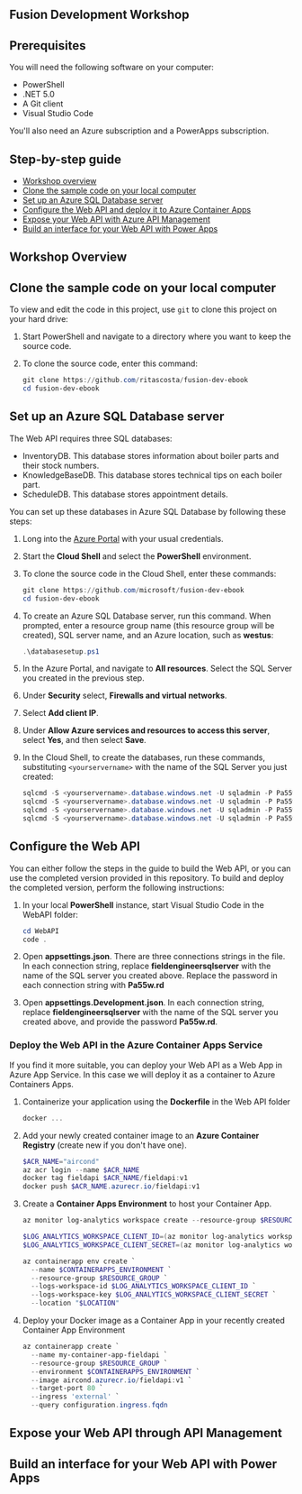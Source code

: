 ## Fusion Development Workshop

## Prerequisites

You will need the following software on your computer:

- PowerShell
- .NET 5.0
- A Git client
- Visual Studio Code 

You'll also need an Azure subscription and a PowerApps subscription.

## Step-by-step guide

- [Workshop overview](#overview)
- [Clone the sample code on your local computer](#repo)
- [Set up an Azure SQL Database server](#sql)
- [Configure the Web API and deploy it to Azure Container Apps](#api)
- [Expose your Web API with Azure API Management](#apim)
- [Build an interface for your Web API with Power Apps](#powerapps)

## Workshop Overview <a name="overview"></a>

## Clone the sample code on your local computer <a name="repo"></a>

To view and edit the code in this project, use `git` to clone this project on your hard drive:

1. Start PowerShell and navigate to a directory where you want to keep the source code.
1. To clone the source code, enter this command:

    ```powershell
    git clone https://github.com/ritascosta/fusion-dev-ebook
    cd fusion-dev-ebook
    ```

## Set up an Azure SQL Database server <a name="sql"></a>

The Web API requires three SQL databases:

- InventoryDB. This database stores information about boiler parts and their stock numbers.
- KnowledgeBaseDB. This database stores technical tips on each boiler part.
- ScheduleDB. This database stores appointment details.

You can set up these databases in Azure SQL Database by following these steps:

1. Long into the [Azure Portal](https://portal.azure.com) with your usual credentials.
1. Start the **Cloud Shell** and select the **PowerShell** environment.
1. To clone the source code in the Cloud Shell, enter these commands:

    ```powershell
    git clone https://github.com/microsoft/fusion-dev-ebook
    cd fusion-dev-ebook
    ```

1. To create an Azure SQL Database server, run this command. When prompted, enter a resource group name (this resource group will be created), SQL server name, and an Azure location, such as **westus**:

    ```powershell
    .\databasesetup.ps1
    ```

1. In the Azure Portal, and navigate to **All resources**. Select the SQL Server you created in the previous step.
1. Under **Security** select, **Firewalls and virtual networks**.
1. Select **Add client IP**.
1. Under **Allow Azure services and resources to access this server**, select **Yes**, and then select **Save**.
1. In the Cloud Shell, to create the databases, run these commands, substituting `<yourservername>` with the name of the SQL Server you just created:

    ```powershell
    sqlcmd -S <yourservername>.database.windows.net -U sqladmin -P Pa55w.rd -i "./SQLScripts/CreateAllDBs.sql"
    sqlcmd -S <yourservername>.database.windows.net -U sqladmin -P Pa55w.rd -d InventoryDB -i "./SQLScripts/InventoryDB-setup.sql"
    sqlcmd -S <yourservername>.database.windows.net -U sqladmin -P Pa55w.rd -d KnowledgeDB -i "./SQLScripts/KnowledgeDB-setup.sql"
    sqlcmd -S <yourservername>.database.windows.net -U sqladmin -P Pa55w.rd -d SchedulesDB -i "./SQLScripts/SchedulesDB-setup.sql"
    ```

## Configure the Web API <a name="api"></a>

You can either follow the steps in the guide to build the Web API, or you can use the completed version provided in this repository. To build and deploy the completed version, perform the following instructions:

1. In your local **PowerShell** instance, start Visual Studio Code in the WebAPI folder:

    ```powershell
    cd WebAPI
    code .
    ```

1. Open **appsettings.json**. There are three connections strings in the file. In each connection string, replace **fieldengineersqlserver** with the name of the SQL server you created above. Replace the password in each connection string with **Pa55w.rd**
1. Open **appsettings.Development.json**. In each connection string, replace **fieldengineersqlserver** with the name of the SQL server you created above, and provide the password **Pa55w.rd**.

### Deploy the Web API in the Azure Container Apps Service 

If you find it more suitable, you can deploy your Web API as a Web App in Azure App Service. In this case we will deploy it as a container to Azure Containers Apps. 

1. Containerize your application using the **Dockerfile** in the Web API folder

    ```powershell
    docker ...
    ```
1. Add your newly created container image to an **Azure Container Registry** (create new if you don't have one).

    ```powershell
    $ACR_NAME="aircond"
    az acr login --name $ACR_NAME
    docker tag fieldapi $ACR_NAME/fieldapi:v1
    docker push $ACR_NAME.azurecr.io/fieldapi:v1
    ```    
1. Create a **Container Apps Environment** to host your Container App.

    ```powershell
    az monitor log-analytics workspace create --resource-group $RESOURCE_GROUP --workspace-name $LOG_ANALYTICS_WORKSPACE

    $LOG_ANALYTICS_WORKSPACE_CLIENT_ID=(az monitor log-analytics workspace show --query customerId -g $RESOURCE_GROUP -n $LOG_ANALYTICS_WORKSPACE --out tsv)
    $LOG_ANALYTICS_WORKSPACE_CLIENT_SECRET=(az monitor log-analytics workspace get-shared-keys --query primarySharedKey -g $RESOURCE_GROUP -n $LOG_ANALYTICS_WORKSPACE --out tsv)

    az containerapp env create `
      --name $CONTAINERAPPS_ENVIRONMENT `
      --resource-group $RESOURCE_GROUP `
      --logs-workspace-id $LOG_ANALYTICS_WORKSPACE_CLIENT_ID `
      --logs-workspace-key $LOG_ANALYTICS_WORKSPACE_CLIENT_SECRET `
      --location "$LOCATION"
    ```   
1. Deploy your Docker image as a Container App in your recently created Container App Environment

    ```powershell
    az containerapp create `
      --name my-container-app-fieldapi `
      --resource-group $RESOURCE_GROUP `
      --environment $CONTAINERAPPS_ENVIRONMENT `
      --image aircond.azurecr.io/fieldapi:v1 `
      --target-port 80 `
      --ingress 'external' `
      --query configuration.ingress.fqdn
      ```

## Expose your Web API through API Management <a name="apim"></a>

## Build an interface for your Web API with Power Apps <a name="powerapps"></a> 
